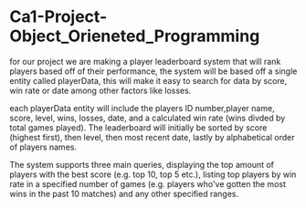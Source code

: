 # Ca1-Project-Object_Orieneted_Programming

for our project we  are making a player leaderboard  system that will rank players based off of their performance, the system will be  based off  a single entity called playerData, this will make it easy to search   for data by score, win rate or date among other factors like losses.

each playerData entity will include the players ID number,player name, score, level, wins, losses, date, and a calculated win rate (wins divded by total games played). The leaderboard will initially be sorted by score (highest first), then level, then most recent date, lastly by alphabetical order of players names.

The system supports three main queries, displaying the top amount of  players with the best score (e.g. top 10, top 5 etc.), listing top players by win rate in a specified number of games (e.g. players who've gotten the most wins in the past 10 matches) and any other specified ranges.
